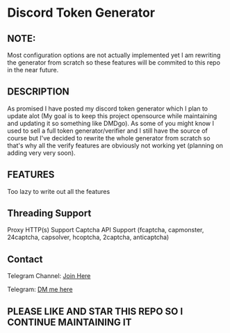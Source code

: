 # Discord Token Generator 

## NOTE: 

Most configuration options are not actually implemented yet I am rewriting the generator from scratch so these features will be commited to this repo in the near future.

## DESCRIPTION 

As promised I have posted my discord token generator which I plan to update alot (My goal is to keep this project opensource while maintaining and updating it so something like DMDgo). As some of you might know I used to sell a full token generator/verifier and I still have the source of course but I've decided to rewrite the whole generator from scratch so that's why all the verify features are obviously not working yet (planning on adding very very soon).

## FEATURES 

Too lazy to write out all the features

## Threading Support

Proxy HTTP(s) Support
Captcha API Support (fcaptcha, capmonster, 24captcha, capsolver, hcoptcha, 2captcha, anticaptcha)

## Contact

Telegram Channel: [Join Here](https://t.me/+Tvbz-xGh_5pjYzVh)

Telegram: [DM me here](https://t.me/sudodaemonn)

## PLEASE LIKE AND STAR THIS REPO SO I CONTINUE MAINTAINING IT
